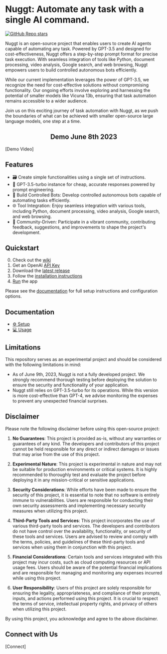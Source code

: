 # Nuggt: Automate any task with a single AI command. 
[![GitHub Repo stars](https://img.shields.io/github/stars/Nuggt-Dev/nuggt?style=social)](https://github.com/Nuggt-Dev/nuggt/)

Nuggt is an open-source project that enables users to create AI agents capable of automating any task. Powered by GPT-3.5 and designed for cost-effectiveness, Nuggt offers a step-by-step prompt format for precise task execution. With seamless integration of tools like Python, document processing, video analysis, Google search, and web browsing, Nuggt empowers users to build controlled autonomous bots efficiently.

While our current implementation leverages the power of GPT-3.5, we recognize the need for cost-effective solutions without compromising functionality. Our ongoing efforts involve exploring and harnessing the potential of smaller models like Vicuna 13b, ensuring that task automation remains accessible to a wider audience.

Join us on this exciting journey of task automation with Nuggt, as we push the boundaries of what can be achieved with smaller open-source large language models, one step at a time.

<h2 align="center"> Demo June 8th 2023 </h2>

[Demo Video]


## Features

- 🗃️ Create simple functionalities using a single set of instructions.
- 🧠 GPT-3.5-turbo instance for cheap, accurate responses powered by prompt engineering.
- 🔗 Build Controlled Bots: Develop controlled autonomous bots capable of automating tasks efficiently.
- 🌐 Tool Integration: Enjoy seamless integration with various tools, including Python, document processing, video analysis, Google search, and web browsing.
- 🚀 Community-Driven: Participate in a vibrant community, contributing feedback, suggestions, and improvements to shape the project's development.


## Quickstart

0. Check out the [wiki](https://www.youtube.com/watch?v=dQw4w9WgXcQ&pp=ygUVbmV2ZXIgZ29ubmEgZ2l2ZSB1IHVw&ab_channel=RickAstley)
1. Get an OpenAI [API Key](https://platform.openai.com/account/api-keys)
2. Download the [latest release](https://www.youtube.com/watch?v=dQw4w9WgXcQ&pp=ygUVbmV2ZXIgZ29ubmEgZ2l2ZSB1IHVw&ab_channel=RickAstley)
3. Follow the [installation instructions](https://www.youtube.com/watch?v=dQw4w9WgXcQ&pp=ygUVbmV2ZXIgZ29ubmEgZ2l2ZSB1IHVw&ab_channel=RickAstley)
5. [Run](https://www.youtube.com/watch?v=dQw4w9WgXcQ&pp=ygUVbmV2ZXIgZ29ubmEgZ2l2ZSB1IHVw&ab_channel=RickAstley) the app

Please see the [documentation](https://www.youtube.com/watch?v=dQw4w9WgXcQ&pp=ygUVbmV2ZXIgZ29ubmEgZ2l2ZSB1IHVw&ab_channel=RickAstley) for full setup instructions and configuration options.

[docs]: https://docs.agpt.co/

## Documentation
* [⚙️ Setup][docs/setup]
* [💻 Usage][docs/usage]

[docs/setup]: (https://www.youtube.com/watch?v=dQw4w9WgXcQ&pp=ygUVbmV2ZXIgZ29ubmEgZ2l2ZSB1IHVw&ab_channel=RickAstley)
[docs/usage]: (https://www.youtube.com/watch?v=dQw4w9WgXcQ&pp=ygUVbmV2ZXIgZ29ubmEgZ2l2ZSB1IHVw&ab_channel=RickAstley)
[docs/plugins]: (https://www.youtube.com/watch?v=dQw4w9WgXcQ&pp=ygUVbmV2ZXIgZ29ubmEgZ2l2ZSB1IHVw&ab_channel=RickAstley)


## Limitations

This repository serves as an experimental project and should be considered with the following limitations in mind:

* As of June 9th, 2023, Nuggt is not a fully developed project. We strongly recommend thorough testing before deploying the solution to ensure the security and functionality of your application. 
* Nuggt still relies on GPT-3.5-turbo for its operations. While this version is more cost-effective than GPT-4, we advise monitoring the expenses to prevent any unexpected financial surprises.

## Disclaimer

Please note the following disclaimer before using this open-source project:

1. **No Guarantees**: This project is provided as-is, without any warranties or guarantees of any kind. The developers and contributors of this project cannot be held responsible for any direct or indirect damages or issues that may arise from the use of this project.

2. **Experimental Nature**: This project is experimental in nature and may not be suitable for production environments or critical systems. It is highly recommended to thoroughly test and evaluate the project before deploying it in any mission-critical or sensitive applications.

3. **Security Considerations**: While efforts have been made to ensure the security of this project, it is essential to note that no software is entirely immune to vulnerabilities. Users are responsible for conducting their own security assessments and implementing necessary security measures when utilizing this project.

4. **Third-Party Tools and Services**: This project incorporates the use of various third-party tools and services. The developers and contributors do not have control over the availability, functionality, or security of these tools and services. Users are advised to review and comply with the terms, policies, and guidelines of these third-party tools and services when using them in conjunction with this project.

5. **Financial Considerations**: Certain tools and services integrated with this project may incur costs, such as cloud computing resources or API usage fees. Users should be aware of the potential financial implications and are responsible for managing and monitoring any expenses incurred while using this project.

6. **User Responsibility**: Users of this project are solely responsible for ensuring the legality, appropriateness, and compliance of their prompts, inputs, and actions performed using this project. It is crucial to respect the terms of service, intellectual property rights, and privacy of others when utilizing this project.

By using this project, you acknowledge and agree to the above disclaimer.

## Connect with Us

[Connect]
